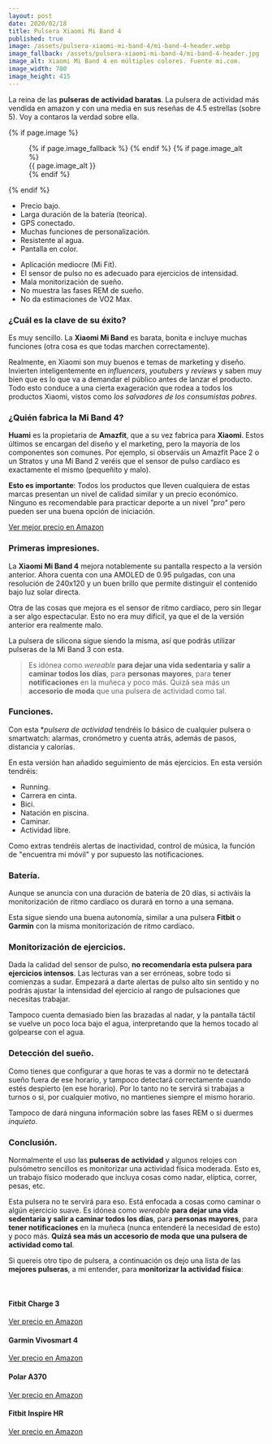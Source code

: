 ```yaml
---
layout: post
date: 2020/02/18
title: Pulsera Xiaomi Mi Band 4
published: true
image: /assets/pulsera-xiaomi-mi-band-4/mi-band-4-header.webp
image_fallback: /assets/pulsera-xiaomi-mi-band-4/mi-band-4-header.jpg
image_alt: Xiaomi Mi Band 4 en múltiples colores. Fuente mi.com.
image_width: 700
image_height: 415
---
```



La reina de las **pulseras de actividad baratas**. La pulsera de actividad 
más vendida en amazon y con una media en sus reseñas de 4.5 estrellas (sobre 5). 
Voy a contaros la verdad sobre ella.


{% if page.image %}
<figure markdown="0">
  <amp-img alt="{{ page.image_alt | default: page.title }}" layout="responsive"
           width="{{ page.image_width }}" height="{{ page.image_height }}" src="{{ page.image }}">
    {% if page.image_fallback %}
    <amp-img fallback alt="{{ page.img_alt | default: page.title }}" layout="responsive"
             width="{{ page.image_width }}" height="{{ page.image_height }}" src="{{ page.image_fallback }}">
    </amp-img>
    {% endif %}
  </amp-img>
  {% if page.image_alt %}
    <figcaption>
      {{ page.image_alt }}
    </figcaption>
  {% endif %}
  </figure>
{% endif %}

<div class="cuadro-comparar" markdown="0">
  <ul class="cuadro-comparar__ok">
    <li>Precio bajo.</li>
    <li>Larga duración de la batería (teorica).</li>
    <li>GPS conectado.</li>
    <li>Muchas funciones de personalización.</li>
    <li>Resistente al agua.</li>
    <li>Pantalla en color.</li>
  </ul>
  <ul class="cuadro-comparar__ko">
    <li>Aplicación mediocre (Mi Fit).</li>
    <li>El sensor de pulso no es adecuado para ejercicios de intensidad.</li>
    <li>Mala monitorización de sueño.</li>
    <li>No muestra las fases REM de sueño.</li>
    <li>No da estimaciones de VO2 Max.</li>
  </ul>
</div>

### ¿Cuál es la clave de su éxito?

Es muy sencillo. La **Xiaomi Mi Band** es barata, bonita e incluye muchas funciones (otra cosa es que
todas marchen correctamente).

Realmente, en Xiaomi son muy buenos e temas de marketing y diseño. 
Invierten inteligentemente en *influencers*, *youtubers* y *reviews* y saben 
muy bien que es lo que va a demandar el público antes de lanzar el producto. 
Todo esto conduce a una cierta exageración que rodea a todos los productos 
Xiaomi, vistos como *los salvadores de los consumistas pobres*.


### ¿Quién fabrica la Mi Band 4?

**Huami** es la propietaria de **Amazfit**, que a su vez fabrica para **Xiaomi**.
Estos últimos se encargan del diseño y el marketing, pero la mayoría de los componentes
son comunes. Por ejemplo, si observáis un Amazfit Pace 2 o un Stratos y una Mi Band 2 veréis
que el sensor de pulso cardíaco es exactamente el mismo (pequeñito y malo).

**Esto es importante**: Todos los productos que lleven cualquiera de estas marcas
presentan un nivel de calidad similar y un precio económico. Ninguno es recomendable
para practicar deporte a un nivel *"pro"* pero pueden ser una buena opción de 
iniciación.

<div class="amz-row" markdown="0">
  <div></div>
  <div class="amz-row__img">
    <amp-img alt="Xiaomi Mi Band 4" data-amp-auto-lightbox-disable
        width="100" height="120" layout="responsive"
        src="/assets/amz/mi-band-4-xs.webp">
      <amp-img fallback alt="Xiaomi Mi Band 4" data-amp-auto-lightbox-disable
        width="100" height="120" layout="responsive"
        src="/assets/amz/mi-band-4-xs.jpg">
      </amp-img>
    </amp-img>
  </div>
  <div class="amz-row__btn ">
    <a class="btn" target="blank"
       href="https://www.amazon.es/gp/search/ref=as_li_qf_sp_sr_tl?ie=UTF8&tag=pulseradeac06-21&keywords=xiaomi mi band 4&index=aps&camp=3638&creative=24630&linkCode=ur2&linkId=1930581100cd76d1db8a34e2e92c1cc3">
      Ver mejor precio en Amazon
    </a>
  </div>
  <div></div>
</div>

### Primeras impresiones.

La **Xiaomi Mi Band 4** mejora notablemente su pantalla respecto a la versión
anterior. Ahora cuenta con una AMOLED de 0.95 pulgadas, con una resolución de
240x120 y un buen brillo que permite distinguir el contenido bajo luz solar directa.

Otra de las cosas que mejora es el sensor de ritmo cardíaco, pero sin llegar a
ser algo espectacular. Esto no era muy difícil, ya que el de la versión anterior
era realmente malo.

La pulsera de silicona sigue siendo la misma, así que podrás utilizar pulseras
de la Mi Band 3 con esta.

> Es idónea como *wereable* **para dejar una vida sedentaria y salir
  a caminar todos los días**, para **personas mayores**, para **tener notificaciones** 
  en la muñeca y poco más. Quizá sea más un **accesorio de moda**
  que una pulsera de actividad como tal.

### Funciones.

Con esta **pulsera de actividad* tendréis lo básico de cualquier pulsera o smartwatch:
alarmas, cronómetro y cuenta atrás, además de pasos, distancia y calorías.

En esta versión han añadido seguimiento de más ejercicios. En esta versión tendréis:
* Running.
* Carrera en cinta.
* Bici.
* Natación en piscina.
* Caminar.
* Actividad libre.

Como extras tendréis alertas de inactividad, control de música,
la función de "encuentra mi móvil" y por supuesto las notificaciones.


### Batería.

Aunque se anuncia con una duración de batería de 20 días, 
si activáis la monitorización de ritmo cardíaco os durará en torno a una semana.

Esta sigue siendo una buena autonomía, similar a una pulsera **Fitbit** o **Garmin**
con la misma monitorización de ritmo cardíaco.

### Monitorización de ejercicios.

Dada la calidad del sensor de pulso, **no recomendaría esta pulsera para ejercicios intensos**.
Las lecturas van a ser erróneas, sobre todo si comienzas a sudar. Empezará a darte
alertas de pulso alto sin sentido y no podrás ajustar la intensidad del ejercicio
al rango de pulsaciones que necesitas trabajar.

Tampoco cuenta demasiado bien las brazadas al nadar, y la pantalla táctil se
vuelve un poco loca bajo el agua, interpretando que la hemos tocado al golpearse con el agua. 


### Detección del sueño.

Como tienes que configurar a que horas te vas a dormir no te detectará sueño fuera de ese horario,
y tampoco detectará correctamente cuando estés despierto (en ese horario). 
Por lo tanto no te servirá si trabajas a turnos o si, por cualquier motivo,
no mantienes siempre el mismo horario.

Tampoco de dará ninguna información sobre las fases REM o si duermes *inquieto*.
 
 
### Conclusión.

Normalmente el uso las **pulseras de actividad** y algunos relojes con 
pulsómetro sencillos es monitorizar una actividad física moderada.
Esto es, un trabajo físico moderado que incluya cosas como nadar, elíptica, correr, pesas, etc.

Esta pulsera no te servirá para eso. Está enfocada a cosas como caminar o algún
ejercicio suave. Es idónea como *wereable* **para dejar una vida sedentaria y salir
a caminar todos los días**, para **personas mayores**, para **tener notificaciones** en la muñeca 
(nunca entenderé la necesidad de esto) y poco más. **Quizá sea más un accesorio de moda
que una pulsera de actividad como tal**.


Si quereis otro tipo de pulsera, a continuación os dejo una lista de las **mejores pulseras**,
a mi entender, para **monitorizar la actividad física**:

<br>
<div class="amz_wrapper amz_wrapper--2cols" markdown="0">

  <div class="amz_cuadro">
    <h4 class="amz_cuadro__title">Fitbit Charge 3</h4>
      <amp-img alt="Fitbit Charge 3" 
          width="355" height="355" layout="responsive"
          src="/assets/amz/fitbit-charge-3.webp">
        <amp-img fallback alt="Fitbit Charge 3" 
          width="355" height="355" layout="responsive"
          src="/assets/amz/fitbit-charge-3.jpg">
        </amp-img>
      </amp-img>
    <a class="btn amz_cuadro__btn" href="https://amzn.to/2HkF0A7" target="_blank">
      Ver precio en Amazon
    </a>
  </div>

  <div class="amz_cuadro">
    <h4 class="amz_cuadro__title">Garmin Vivosmart 4</h4>
      <amp-img alt="Garmin Vivosmart 4" 
          width="355" height="355" layout="responsive"
          src="/assets/amz/garmin-vivosmart-4.webp">
        <amp-img fallback alt="Garmin Vivosmart 4" 
          width="355" height="355" layout="responsive"
          src="/assets/amz/garmin-vivosmart-4.jpg">
        </amp-img>
      </amp-img>
    <a class="btn amz_cuadro__btn" target="_blank"
      href="https://www.amazon.es/gp/search/ref=as_li_qf_sp_sr_tl?ie=UTF8&tag=pulseradeac06-21&keywords=garmin vivosmart 4&index=aps&camp=3638&creative=24630&linkCode=ur2&linkId=7ea9cef5f6db2fee8ed1995bb036c4b9">
      Ver precio en Amazon
    </a>
  </div>

  <div class="amz_cuadro">
    <h4 class="amz_cuadro__title">Polar A370</h4>
      <amp-img alt="Fitbit Charge 3" 
          width="355" height="355" layout="responsive"
          src="/assets/amz/polar-a370.webp">
        <amp-img fallback alt="Polar A370" 
          width="355" height="355" layout="responsive"
          src="/assets/amz/polar-a370.jpg">
        </amp-img>
      </amp-img>
    <a class="btn amz_cuadro__btn" href="https://amzn.to/38vmgK1" target="_blank">
      Ver precio en Amazon
    </a>
  </div>

  <div class="amz_cuadro">
    <h4 class="amz_cuadro__title">Fitbit Inspire HR</h4>
      <amp-img alt="Fitbit Inspire HR" 
          width="355" height="355" layout="responsive"
          src="/assets/amz/fitbit-inspire-hr.webp">
        <amp-img fallback alt="Fitbit Inspire HR" 
          width="355" height="355" layout="responsive"
          src="/assets/amz/fitbit-inspire-hr.jpg">
        </amp-img>
      </amp-img>
    <a class="btn amz_cuadro__btn" href="https://amzn.to/2tZd1CX" target="_blank">
      Ver precio en Amazon
    </a>
  </div>

</div>

<br>
<br>
